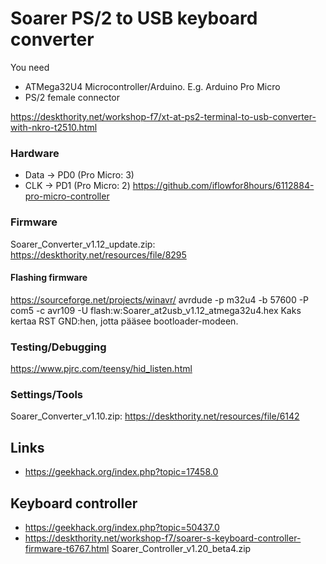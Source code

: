 # Soarer PS/2 to USB keyboard converter
You need
- ATMega32U4 Microcontroller/Arduino. E.g. Arduino Pro Micro
- PS/2 female connector

https://deskthority.net/workshop-f7/xt-at-ps2-terminal-to-usb-converter-with-nkro-t2510.html

### Hardware
- Data -> PD0 (Pro Micro: 3)
- CLK -> PD1 (Pro Micro: 2)
https://github.com/iflowfor8hours/6112884-pro-micro-controller

### Firmware
Soarer_Converter_v1.12_update.zip: https://deskthority.net/resources/file/8295

#### Flashing firmware
https://sourceforge.net/projects/winavr/
avrdude -p m32u4 -b 57600 -P com5 -c avr109 -U flash:w:Soarer_at2usb_v1.12_atmega32u4.hex
Kaks kertaa RST GND:hen, jotta pääsee bootloader-modeen.

### Testing/Debugging
https://www.pjrc.com/teensy/hid_listen.html

### Settings/Tools
Soarer_Converter_v1.10.zip: https://deskthority.net/resources/file/6142

## Links
- https://geekhack.org/index.php?topic=17458.0


## Keyboard controller
- https://geekhack.org/index.php?topic=50437.0
- https://deskthority.net/workshop-f7/soarer-s-keyboard-controller-firmware-t6767.html
Soarer_Controller_v1.20_beta4.zip


